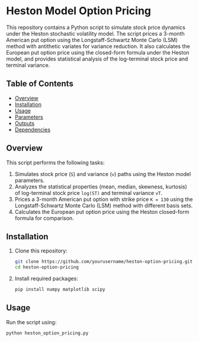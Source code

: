 # Heston Model Option Pricing

This repository contains a Python script to simulate stock price dynamics under the Heston stochastic volatility model. The script prices a 3-month American put option using the Longstaff-Schwartz Monte Carlo (LSM) method with antithetic variates for variance reduction. It also calculates the European put option price using the closed-form formula under the Heston model, and provides statistical analysis of the log-terminal stock price and terminal variance.

## Table of Contents

- [Overview](#overview)
- [Installation](#installation)
- [Usage](#usage)
- [Parameters](#parameters)
- [Outputs](#outputs)
- [Dependencies](#dependencies)

## Overview

This script performs the following tasks:
1. Simulates stock price (`S`) and variance (`v`) paths using the Heston model parameters.
2. Analyzes the statistical properties (mean, median, skewness, kurtosis) of log-terminal stock price `log(ST)` and terminal variance `vT`.
3. Prices a 3-month American put option with strike price `K = 130` using the Longstaff-Schwartz Monte Carlo (LSM) method with different basis sets.
4. Calculates the European put option price using the Heston closed-form formula for comparison.

## Installation

1. Clone this repository:
    ```bash
    git clone https://github.com/yourusername/heston-option-pricing.git
    cd heston-option-pricing
    ```
2. Install required packages:
    ```bash
    pip install numpy matplotlib scipy
    ```

## Usage

Run the script using:
```bash
python heston_option_pricing.py
